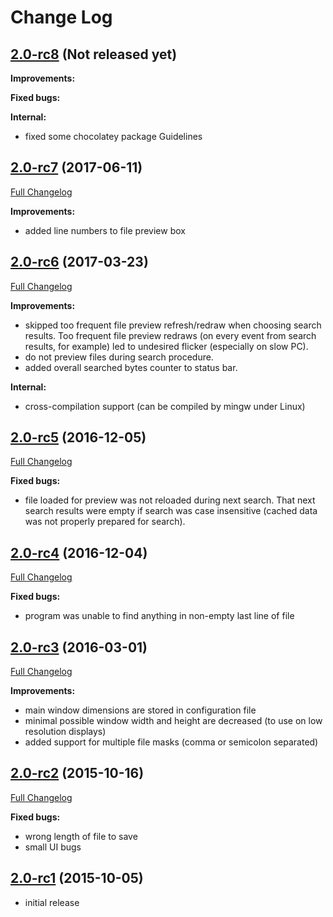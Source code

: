 # Change Log

## [2.0-rc8](https://github.com/goriy/sif/releases/tag/v.2.0-rc8) (Not released yet)

**Improvements:**

**Fixed bugs:**

**Internal:**

* fixed some chocolatey package Guidelines

## [2.0-rc7](https://github.com/goriy/sif/releases/tag/v.2.0-rc7) (2017-06-11)

[Full Changelog](https://github.com/goriy/sif/compare/v.2.0-rc6...v.2.0-rc7)

**Improvements:**

* added line numbers to file preview box


## [2.0-rc6](https://github.com/goriy/sif/releases/tag/v.2.0-rc6) (2017-03-23)

[Full Changelog](https://github.com/goriy/sif/compare/v.2.0-rc5...v.2.0-rc6)

**Improvements:**

* skipped too frequent file preview refresh/redraw when choosing search results.
  Too frequent file preview redraws (on every event from search results,
  for example) led to undesired flicker (especially on slow PC).
* do not preview files during search procedure.
* added overall searched bytes counter to status bar.

**Internal:**

* cross-compilation support (can be compiled by mingw under Linux)


## [2.0-rc5](https://github.com/goriy/sif/releases/tag/v.2.0-rc5) (2016-12-05)

[Full Changelog](https://github.com/goriy/sif/compare/v.2.0-rc4...v.2.0-rc5)

**Fixed bugs:**

* file loaded for preview was not reloaded during next search. That next search
  results were empty if search was case insensitive (cached data was not properly
  prepared for search).

## [2.0-rc4](https://github.com/goriy/sif/releases/tag/v.2.0-rc4) (2016-12-04)

[Full Changelog](https://github.com/goriy/sif/compare/v.2.0-rc3...v.2.0-rc4)

**Fixed bugs:**

* program was unable to find anything in non-empty last line of file

## [2.0-rc3](https://github.com/goriy/sif/releases/tag/v.2.0-rc3) (2016-03-01)

[Full Changelog](https://github.com/goriy/sif/compare/v.2.0-rc2...v.2.0-rc3)

**Improvements:**

* main window dimensions are stored in configuration file
* minimal possible window width and height are decreased (to use on low resolution displays)
* added support for multiple file masks (comma or semicolon separated)

## [2.0-rc2](https://github.com/goriy/sif/releases/tag/v.2.0-rc2) (2015-10-16)

[Full Changelog](https://github.com/goriy/sif/compare/v.2.0-rc1...v.2.0-rc2)

**Fixed bugs:**

* wrong length of file to save
* small UI bugs

## [2.0-rc1](https://github.com/goriy/sif/releases/tag/v.2.0-rc1) (2015-10-05)

* initial release